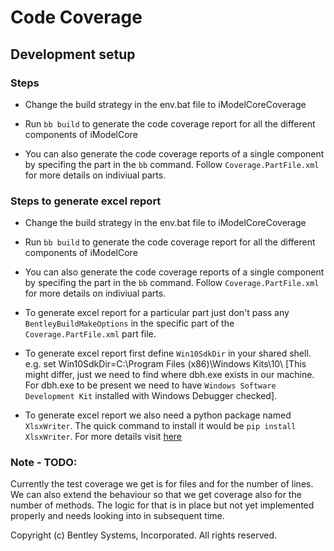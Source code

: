 # Code Coverage

## Development setup

### Steps

- Change the build strategy in the env.bat file to iModelCoreCoverage

- Run `bb build` to generate the code coverage report for all the different components of iModelCore

- You can also generate the code coverage reports of a single component by specifing the part in the `bb` command. Follow `Coverage.PartFile.xml` for more details on indiviual parts.

### Steps to generate excel report

- Change the build strategy in the env.bat file to iModelCoreCoverage

- Run `bb build` to generate the code coverage report for all the different components of iModelCore

- You can also generate the code coverage reports of a single component by specifing the part in the `bb` command. Follow `Coverage.PartFile.xml` for more details on indiviual parts.

- To generate excel report for a particular part just don't pass any `BentleyBuildMakeOptions` in the specific part of the `Coverage.PartFile.xml` part file.

- To generate excel report first define `Win10SdkDir` in your shared shell. e.g. set Win10SdkDir=C:\Program Files (x86)\Windows Kits\10\ [This might differ, just we need to find where dbh.exe exists in our machine. For dbh.exe to be present we need to have `Windows Software Development Kit` installed with Windows Debugger checked].

- To generate excel report we also need a python package named `XlsxWriter`. The quick command to install it would be `pip install XlsxWriter`. For more details visit [here](https://pypi.org/project/XlsxWriter/)

### Note - TODO:

Currently the test coverage we get is for files and for the number of lines. We can also extend the behaviour so that we get coverage also for the number of methods. The logic for that is in place but not yet implemented properly and needs looking into in subsequent time.

Copyright (c) Bentley Systems, Incorporated. All rights reserved.
